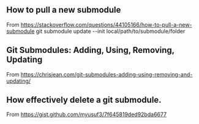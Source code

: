 

## How to pull a new submodule

From <https://stackoverflow.com/questions/44105166/how-to-pull-a-new-submodule> 
git submodule update --init local/path/to/submodule/folder



## Git Submodules: Adding, Using, Removing, Updating

From <https://chrisjean.com/git-submodules-adding-using-removing-and-updating/> 



## How effectively delete a git submodule.

From <https://gist.github.com/myusuf3/7f645819ded92bda6677> 